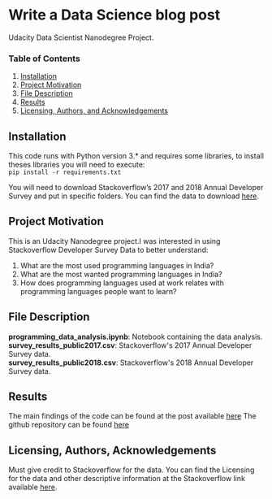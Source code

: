 # Write a Data Science blog post
Udacity Data Scientist Nanodegree Project.

### Table of Contents

1. [Installation](#installation)
2. [Project Motivation](#motivation)
3. [File Description](#files)
4. [Results](#results)
5. [Licensing, Authors, and Acknowledgements](#licensing)

## Installation <a name="installation"></a>

This code runs with Python version 3.* and requires some libraries, to install theses libraries you will need to execute: </br>
` pip install -r requirements.txt `

You will need to download Stackoverflow’s 2017 and 2018 Annual Developer Survey and put in specific folders. You can find the data to download [here](https://insights.stackoverflow.com/survey). </br>


## Project Motivation <a name="motivation"></a>

This is an Udacity Nanodegree project.I was interested in using Stackoverflow Developer Survey Data to better understand:</br>
1. What are the most used programming languages in India? </br>
2. What are the most wanted programming languages in India? </br>
3. How does programming languages used at work relates with programming languages people want to learn? </br>

## File Description <a name="files"></a>

**programming_data_analysis.ipynb**: Notebook containing the data analysis. </br>
**survey_results_public2017.csv**: Stackoverflow's 2017 Annual Developer Survey data. </br>
**survey_results_public2018.csv**: Stackoverflow's 2018 Annual Developer Survey data. </br>

## Results <a name="results"></a>
The main findings of the code can be found at the post available [here](https://medium.com/@lmaker0987/what-does-indian-programmers-want-891635fbc5c7)
The github repository can be found [here](https://github.com/sakshi384/Data-scientist-blogspot)
## Licensing, Authors, Acknowledgements<a name="licensing"></a>
Must give credit to Stackoverflow for the data. You can find the Licensing for the data and other descriptive information at the Stackoverflow link available [here](https://insights.stackoverflow.com/survey).